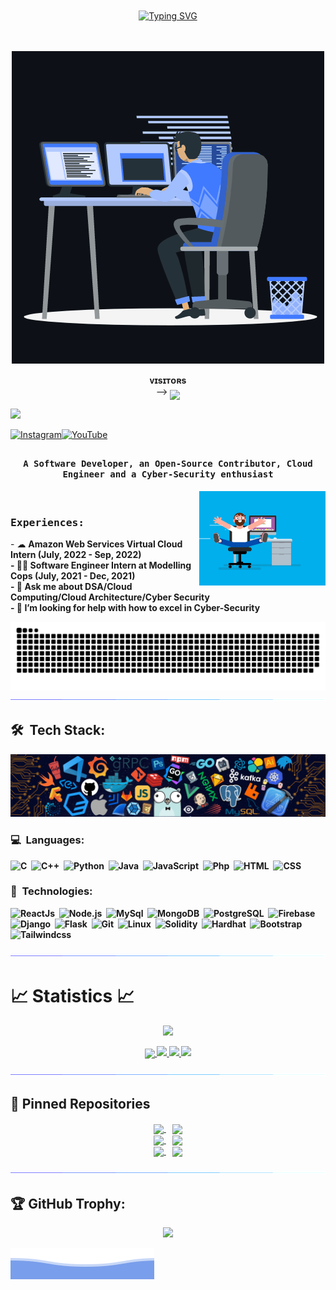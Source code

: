 <div align="center" style="padding: 20px;">

[![Typing SVG](https://readme-typing-svg.herokuapp.com/?color=bb9af7&center=true&vCenter=true&lines=Hello+World!;Keep+it+simple.;Stay+curious!;Learn+everyday.;Code+with+passion.;Dream+big.+Start+small.;Make+it+happen.;Stay+positive!;&center=true&vCenter=true&size=30&speed=50)](https://git.io/typing-svg)

</div>

<p align="center">
	<img src="/assets/animation.gif" alt="Banner">
<p align="center">
    <b>ᴠɪsɪᴛᴏʀs</b><br>
 -->    <img align="middle" src="https://profile-counter.glitch.me/Quicksilver-lab/count.svg" />
</p>
<a href="https://holopin.io/@king04aman">
    <img src="https://holopin.io/api/user/board?user=Quicksilver-lab" />
</a>
</p>

[![Instagram](https://img.shields.io/badge/Instagram-%23E4405F.svg?logo=Instagram&logoColor=white)](https://instagram.com/quicksilver437)[![YouTube](https://img.shields.io/badge/YouTube-%23FF0000.svg?logo=YouTube&logoColor=white)](https://youtube.com/@sadaa_codes) 

## <p align="center">
<h4 align="center"><samp>A Software Developer, an Open-Source Contributor, Cloud Engineer and a Cyber-Security enthusiast </samp></h4></p>

<div>
<img align="right" src="/assets/coder.gif" width="40%"/>
  <br>

<h3><b><samp>Experiences:</samp></b></h3>
- ☁  <b>Amazon Web Services Virtual Cloud Intern (July, 2022 - Sep, 2022) <b><br>
- 🕵🏻 <b>Software Engineer Intern at Modelling Cops (July, 2021 - Dec, 2021) </b><br>
- 💬 <b>Ask me about DSA/Cloud Computing/Cloud Architecture/Cyber Security</b><br>
- 🤔 <b>I’m looking for help with how to excel in Cyber-Security</b><br>
</div>

<p align="center">
  <img src="/assets/snake.svg">             
  <img src="/assets/line.gif">             
</p>

## 🛠 &nbsp;Tech Stack:

<p align="center">
  <img src="/assets/tools.png">             
</p>

### 💻 &nbsp;Languages:

![C](https://img.shields.io/badge/-C-05122A?style=flat&logo=C&logoColor=00599C)&nbsp;
![C++](https://img.shields.io/badge/-C++-05122A?style=flat&logo=C%2B%2B&logoColor=00599C)&nbsp;
![Python](https://img.shields.io/badge/-Python-05122A?style=flat&logo=python)&nbsp;
![Java](https://img.shields.io/badge/-Java-05122A?style=flat&logo=java&logoColor=00599C)&nbsp;
![JavaScript](https://img.shields.io/badge/-JavaScript-05122A?style=flat&logo=javascript)&nbsp;
![Php](https://img.shields.io/badge/-Php-05122A?style=flat&logo=php)&nbsp;
![HTML](https://img.shields.io/badge/-Html-05122A?style=flat&logo=html)&nbsp;
![CSS](https://img.shields.io/badge/-Css-05122A?style=flat&logo=css)&nbsp;

### 🚀 &nbsp;Technologies:

![ReactJs](https://img.shields.io/badge/-React-05122A?style=flat&logo=react)&nbsp;
![Node.js](https://img.shields.io/badge/-Node.js-05122A?style=flat&logo=node.js)&nbsp;
![MySql](https://img.shields.io/badge/-Mysql-05122A?style=flat&logo=mysql)&nbsp;
![MongoDB](https://img.shields.io/badge/-MongoDB-05122A?style=flat&logo=mongodb)&nbsp;
![PostgreSQL](https://img.shields.io/badge/-PostgreSQL-05122A?style=flat&logo=postgresql)&nbsp;
![Firebase](https://img.shields.io/badge/-Firebase-05122A?style=flat&logo=firebase)&nbsp;
![Django](https://img.shields.io/badge/-Django-05122A?style=flat&logo=django)&nbsp;
![Flask](https://img.shields.io/badge/-Flask-05122A?style=flat&logo=flask)&nbsp;
![Git](https://img.shields.io/badge/-Git-05122A?style=flat&logo=git)&nbsp;
![Linux](https://img.shields.io/badge/-Linux-05122A?style=flat&logo=linux)&nbsp;
![Solidity](https://img.shields.io/badge/-Solidity-05122A?style=flat&logo=solidity)&nbsp;
![Hardhat](https://img.shields.io/badge/-Hardhat-05122A?style=flat&logo=hardhat)&nbsp;
![Bootstrap](https://img.shields.io/badge/-Bootstrap-05122A?style=flat&logo=bootstrap)&nbsp;
![Tailwindcss](https://img.shields.io/badge/-Tailwindcss-05122A?style=flat&logo=tailwindcss)&nbsp;


<p  align="center">
<img src="/assets/line.gif">             
</p>

# 📈 Statistics 📈

<p align="center">
<a href="https://leetcode.com/king04aman">
<img width="40%" src="https://leetcode.card.workers.dev/king04aman?theme=dark&font=baloo&extension=null&border=2&border_radius=8">
</a>
</p>

<p align="center">
  <a href="https://github.com/king04aman">
    <img align="center" src="https://github-profile-summary-cards.vercel.app/api/cards/profile-details?username=Quicksilver-lab&theme=github_dark" />
    <img src="https://github-readme-stats.vercel.app/api?username=Quicksilver-lab&show_icons=true&theme=github_dark&hide_border=true" />
    <img src="https://github-readme-streak-stats.herokuapp.com/?user=king04aman&theme=github-dark-blue&hide_border=true" />
    <img src="https://activity-graph.herokuapp.com/graph?username=king04aman&theme=react-dark" />
</a>
</p>
	
<p  align="center">
<img src="/assets/line.gif">             
</p>

<!-- TODO: Update Repos -->
## 📕 Pinned Repositories
<div align="center">
<a href="https://github.com/Quicksilver-lab/">
  <img align="center" src="https://github-readme-stats.vercel.app/api/pin/?username=Quicksilver-lab&repo=Random-Password-Gen&show_icons=true&theme=tokyonight" />
</a> &nbsp;&nbsp;
<a href="https://github.com/Quicksilver-lab/">
  <img align="center" src="https://github-readme-stats.vercel.app/api/pin/?username=Quicksilver-lab&repo=BookMark&show_icons=true&theme=tokyonight" />
</a><br/>
<a href="https://github.com/Quicksilver-lab/">
  <img align="center" src="https://github-readme-stats.vercel.app/api/pin/?username=Quicksilver-lab&repo=Samurai-Fighter&show_icons=true&theme=tokyonight" />
</a>&nbsp;&nbsp;
<a href="https://github.com/Quicksilver-lab/">
  <img align="center" src="https://github-readme-stats.vercel.app/api/pin/?username=Quicksilver-lab&repo=Ludo&show_icons=true&theme=tokyonight" />
</a><br/>
<a href="https://github.com/Quicksilver-lab/">
  <img align="center" src="https://github-readme-stats.vercel.app/api/pin/?username=Quicksilver-lab&repo=Weather-Forcast&show_icons=true&theme=tokyonight" />
</a>&nbsp;&nbsp;
<a href="https://github.com/Quicksilver-lab/">
  <img align="center" src="https://github-readme-stats.vercel.app/api/pin/?username=Quicksilver-lab&repo=Ludo&show_icons=true&theme=tokyonight" />
</a><br/>
</div> 

<p  align="center">
<img src="/assets/line.gif">
</p>

## 🏆 GitHub Trophy:
<p align="center">
<a href="https://github.com/king04aman/">
  <img width=800 src="https://github-profile-trophy.vercel.app/?username=king04aman&column=8&theme=onedark&no-frame=true&no-bg=true"/>
</a>
</p>

![Aman Kumar](/assets/footer.svg)
